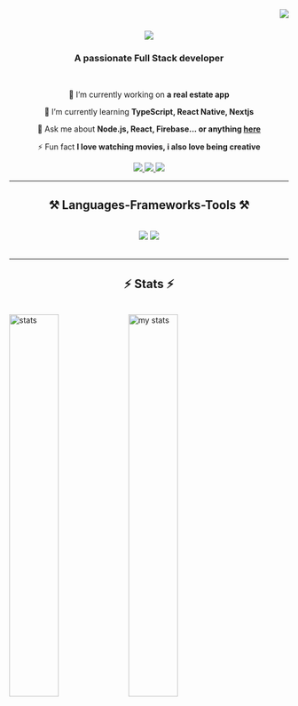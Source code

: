 <img align="right" src="https://visitor-badge.laobi.icu/badge?page_id=wandeyyyyy.wandeyyyyy" />

<h1 align="center">
    <img src="https://readme-typing-svg.herokuapp.com/?font=Righteous&size=35&center=true&vCenter=true&width=500&height=70&duration=4000&lines=Hi+There!+👋;+I'm+Yewande!;" />
</h1>

<h3 align="center">A passionate Full Stack developer</h3>

<br/>

<div align="center">
 
 🔭 I’m currently working on **a real estate app**
 
 🌱 I’m currently learning **TypeScript, React Native, Nextjs**

💬 Ask me about **Node.js, React, Firebase... or anything [here](https://github.com/wandeyyyyy/wandeyyyyy/issues)**

⚡ Fun fact **I love watching movies, i also love being creative**

 </div>
 
<div align="center"> 
  <a href="mailto:yewandeadeyemi84@@gmail.com">
    <img src="https://img.shields.io/badge/Gmail-333333?style=for-the-badge&logo=gmail&logoColor=red" />
  </a>
  <a href="https://www.linkedin.com/in/yewandeadeyemi231408" target="_blank">
    <img src="https://img.shields.io/badge/LinkedIn-0077B5?style=for-the-badge&logo=linkedin&logoColor=white" target="_blank" />
  </a>
  <a href="" target="_blank">
     <img src="https://img.shields.io/badge/Portfolio-FF5722?style=for-the-badge&logo=todoist&logoColor=white" target="_blank" /> <!-- sqlite, safari, google-chrome are other good icon options -->
  </a>
</div>

 <hr/>
<h2 align="center">⚒️ Languages-Frameworks-Tools ⚒️</h2>
<br/>
<div align="center">
    <img src="https://skillicons.dev/icons?i=react,bootstrap,html,css,sass,vscode,github,figma,tailwind,git," />
    <img src="https://skillicons.dev/icons?i=nodejs,javascript,typescript,express,firebase,mongodb,nextjs," /><br>
</div>

<br/>
<hr/>


<h2 align="center">⚡ Stats ⚡</h2>
<br>

<img  align="left" width="42%"  src="https://github-readme-stats.vercel.app/api?username=wandeyyyyy&count_private=true&theme=react&border_radius=10" alt=" stats"/>
 
<img  align="left" width="42%" alt="my stats" src="https://github-readme-stats.vercel.app/api/top-langs/?username=wandeyyyyy&layout=compact&count_private=true&theme=react&border_radius=10" alt="streak stats"/>

 <br/> <br/>
 <div align="center">
<!--   <img width=390 src="https://github-readme-streak-stats.vercel.app/api/?user=wandeyyyyy&count_private=true&theme=react&border_radius=10" alt="streak stats"/> -->


</div>

